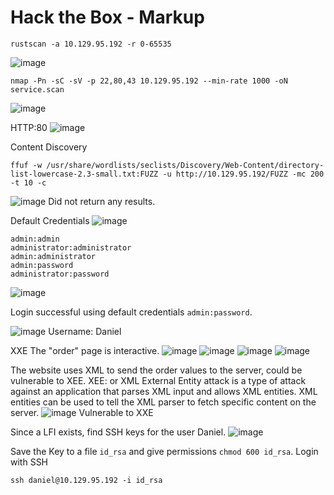 # Hack the Box - Markup
```
rustscan -a 10.129.95.192 -r 0-65535
```
![image](https://github.com/karanshergill/Hack-the-Box/assets/83878909/cec0ae28-e40a-4d3a-85da-23fabd94e6c2)

```
nmap -Pn -sC -sV -p 22,80,43 10.129.95.192 --min-rate 1000 -oN service.scan
```
![image](https://github.com/karanshergill/Hack-the-Box/assets/83878909/24951359-dfa5-4c34-9c72-eea065ca6486)

HTTP:80
![image](https://github.com/karanshergill/Hack-the-Box/assets/83878909/4a2e0956-7829-4e84-8572-a3a0a7c6d224)

Content Discovery
```
ffuf -w /usr/share/wordlists/seclists/Discovery/Web-Content/directory-list-lowercase-2.3-small.txt:FUZZ -u http://10.129.95.192/FUZZ -mc 200 -t 10 -c
```
![image](https://github.com/karanshergill/Hack-the-Box/assets/83878909/5ffaf41f-1fea-4c58-ac6a-62a1850a1f78)
Did not return any results.

Default Credentials
![image](https://github.com/karanshergill/Hack-the-Box/assets/83878909/a41685ee-dd5f-4651-bc75-aac3d405e430)
```
admin:admin
administrator:administrator
admin:administrator
admin:password
administrator:password
```
![image](https://github.com/karanshergill/Hack-the-Box/assets/83878909/9c5a32c2-cbf5-41a7-a75e-d68eb90c1f2c)

Login successful using default credentials `admin:password`.

![image](https://github.com/karanshergill/Hack-the-Box/assets/83878909/7742947e-777a-482f-ac54-9ca53cfa9b99)
Username: Daniel

XXE
The "order" page is interactive.
![image](https://github.com/karanshergill/Hack-the-Box/assets/83878909/5cec6e4c-bfec-4956-8415-b983e3c8d030)
![image](https://github.com/karanshergill/Hack-the-Box/assets/83878909/36dd1aa7-2fa6-49af-a84d-b3fcb3bf04f2)
![image](https://github.com/karanshergill/Hack-the-Box/assets/83878909/c5bd7af6-1bc7-4462-81dd-f868606fc482)
![image](https://github.com/karanshergill/Hack-the-Box/assets/83878909/0d4ea184-3f8e-4daa-9c2a-eac458939105)

The website uses XML to send the order values to the server, could be vulnerable to XEE.
XEE: or XML External Entity attack is a type of attack against an application that parses XML input and allows XML entities. XML entities can be used to tell the XML parser to fetch specific content on the server.
![image](https://github.com/karanshergill/Hack-the-Box/assets/83878909/b8428ea7-1b18-4d97-8764-a7bfccd1c0a7)
Vulnerable to XXE

Since a LFI exists, find SSH keys for the user Daniel.
![image](https://github.com/karanshergill/Hack-the-Box/assets/83878909/8dc3e18c-7adf-4d4a-bcd3-c3f228046f07)

Save the Key to a file `id_rsa` and give permissions `chmod 600 id_rsa`.
Login with SSH
```
ssh daniel@10.129.95.192 -i id_rsa
```
